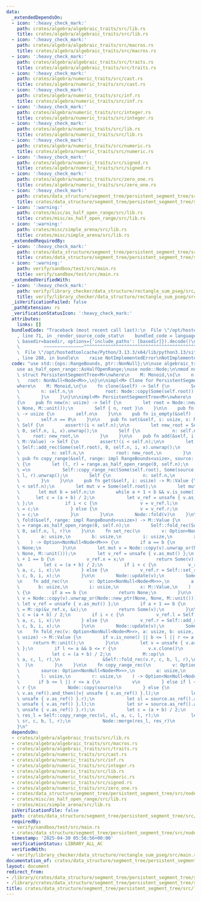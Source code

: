 ```yaml
---
data:
  _extendedDependsOn:
  - icon: ':heavy_check_mark:'
    path: crates/algebra/algebraic_traits/src/lib.rs
    title: crates/algebra/algebraic_traits/src/lib.rs
  - icon: ':heavy_check_mark:'
    path: crates/algebra/algebraic_traits/src/macros.rs
    title: crates/algebra/algebraic_traits/src/macros.rs
  - icon: ':heavy_check_mark:'
    path: crates/algebra/algebraic_traits/src/traits.rs
    title: crates/algebra/algebraic_traits/src/traits.rs
  - icon: ':heavy_check_mark:'
    path: crates/algebra/numeric_traits/src/cast.rs
    title: crates/algebra/numeric_traits/src/cast.rs
  - icon: ':heavy_check_mark:'
    path: crates/algebra/numeric_traits/src/inf.rs
    title: crates/algebra/numeric_traits/src/inf.rs
  - icon: ':heavy_check_mark:'
    path: crates/algebra/numeric_traits/src/integer.rs
    title: crates/algebra/numeric_traits/src/integer.rs
  - icon: ':heavy_check_mark:'
    path: crates/algebra/numeric_traits/src/lib.rs
    title: crates/algebra/numeric_traits/src/lib.rs
  - icon: ':heavy_check_mark:'
    path: crates/algebra/numeric_traits/src/numeric.rs
    title: crates/algebra/numeric_traits/src/numeric.rs
  - icon: ':heavy_check_mark:'
    path: crates/algebra/numeric_traits/src/signed.rs
    title: crates/algebra/numeric_traits/src/signed.rs
  - icon: ':heavy_check_mark:'
    path: crates/algebra/numeric_traits/src/zero_one.rs
    title: crates/algebra/numeric_traits/src/zero_one.rs
  - icon: ':heavy_check_mark:'
    path: crates/data_structure/segment_tree/persistent_segment_tree/src/node.rs
    title: crates/data_structure/segment_tree/persistent_segment_tree/src/node.rs
  - icon: ':warning:'
    path: crates/misc/as_half_open_range/src/lib.rs
    title: crates/misc/as_half_open_range/src/lib.rs
  - icon: ':warning:'
    path: crates/misc/simple_arena/src/lib.rs
    title: crates/misc/simple_arena/src/lib.rs
  _extendedRequiredBy:
  - icon: ':heavy_check_mark:'
    path: crates/data_structure/segment_tree/persistent_segment_tree/src/node.rs
    title: crates/data_structure/segment_tree/persistent_segment_tree/src/node.rs
  - icon: ':warning:'
    path: verify/sandbox/test/src/main.rs
    title: verify/sandbox/test/src/main.rs
  _extendedVerifiedWith:
  - icon: ':heavy_check_mark:'
    path: verify/library_checker/data_structure/rectangle_sum_pseg/src/main.rs
    title: verify/library_checker/data_structure/rectangle_sum_pseg/src/main.rs
  _isVerificationFailed: false
  _pathExtension: rs
  _verificationStatusIcon: ':heavy_check_mark:'
  attributes:
    links: []
  bundledCode: "Traceback (most recent call last):\n  File \"/opt/hostedtoolcache/Python/3.13.3/x64/lib/python3.13/site-packages/onlinejudge_verify/documentation/build.py\"\
    , line 71, in _render_source_code_stat\n    bundled_code = language.bundle(stat.path,\
    \ basedir=basedir, options={'include_paths': [basedir]}).decode()\n          \
    \         ~~~~~~~~~~~~~~~^^^^^^^^^^^^^^^^^^^^^^^^^^^^^^^^^^^^^^^^^^^^^^^^^^^^^^^^^^^^^^^^^^\n\
    \  File \"/opt/hostedtoolcache/Python/3.13.3/x64/lib/python3.13/site-packages/onlinejudge_verify/languages/rust.py\"\
    , line 288, in bundle\n    raise NotImplementedError\nNotImplementedError\n"
  code: "use std::{ops::RangeBounds, ptr::NonNull};\n\nuse algebraic_traits::Monoid;\n\
    use as_half_open_range::AsHalfOpenRange;\nuse node::Node;\n\nmod node;\n\npub\
    \ struct PersistentSegmentTree<M>\nwhere\n    M: Monoid,\n{\n    n: usize,\n \
    \   root: NonNull<Node<M>>,\n}\n\nimpl<M> Clone for PersistentSegmentTree<M>\n\
    where\n    M: Monoid,\n{\n    fn clone(&self) -> Self {\n        Self {\n    \
    \        n: self.n,\n            root: Node::copy(Some(self.root)).unwrap(),\n\
    \        }\n    }\n}\n\nimpl<M> PersistentSegmentTree<M>\nwhere\n    M: Monoid,\n\
    {\n    pub fn new(n: usize) -> Self {\n        let root = Node::new_ptr(None,\
    \ None, M::unit());\n        Self { n, root }\n    }\n\n    pub fn len(&self)\
    \ -> usize {\n        self.n\n    }\n\n    pub fn is_empty(&self) -> bool {\n\
    \        self.n == 0\n    }\n\n    pub fn set(&self, i: usize, x: M::Value) ->\
    \ Self {\n        assert!(i < self.n);\n\n        let new_root = Self::set_rec(Some(self.root),\
    \ 0, self.n, i, x).unwrap();\n        Self {\n            n: self.n,\n       \
    \     root: new_root,\n        }\n    }\n\n    pub fn add(&self, i: usize, x:\
    \ M::Value) -> Self {\n        assert!(i < self.n);\n\n        let new_root =\
    \ Self::add_rec(Some(self.root), 0, self.n, i, x).unwrap();\n        Self {\n\
    \            n: self.n,\n            root: new_root,\n        }\n    }\n\n   \
    \ pub fn copy_range(&self, range: impl RangeBounds<usize>, source: &Self) -> Self\
    \ {\n        let (l, r) = range.as_half_open_range(0, self.n);\n        let new_root\
    \ =\n            Self::copy_range_rec(Some(self.root), Some(source.root), 0, self.n,\
    \ l, r).unwrap();\n        Self {\n            n: self.n,\n            root: new_root,\n\
    \        }\n    }\n\n    pub fn get(&self, i: usize) -> M::Value {\n        assert!(i\
    \ < self.n);\n        let mut v = Some(self.root);\n        let mut a = 0;\n \
    \       let mut b = self.n;\n        while a + 1 < b && v.is_some() {\n      \
    \      let c = (a + b) / 2;\n            let v_ref = unsafe { v.as_ref().unwrap().as_ref()\
    \ };\n            if i < c {\n                v = v_ref.l;\n                b\
    \ = c;\n            } else {\n                v = v_ref.r;\n                a\
    \ = c;\n            }\n        }\n\n        Node::fold(v)\n    }\n\n    pub fn\
    \ fold(&self, range: impl RangeBounds<usize>) -> M::Value {\n        let (l, r)\
    \ = range.as_half_open_range(0, self.n);\n        Self::fold_rec(Some(self.root),\
    \ 0, self.n, l, r)\n    }\n\n    fn set_rec(\n        v: Option<NonNull<Node<M>>>,\n\
    \        a: usize,\n        b: usize,\n        i: usize,\n        x: M::Value,\n\
    \    ) -> Option<NonNull<Node<M>>> {\n        if a == b {\n            return\
    \ None;\n        }\n\n        let mut v = Node::copy(v).unwrap_or(Node::new_ptr(None,\
    \ None, M::unit()));\n        let v_ref = unsafe { v.as_mut() };\n        if a\
    \ + 1 == b {\n            v_ref.x = x;\n            return Some(v);\n        }\n\
    \n        let c = (a + b) / 2;\n        if i < c {\n            v_ref.l = Self::set_rec(v_ref.l,\
    \ a, c, i, x);\n        } else {\n            v_ref.r = Self::set_rec(v_ref.r,\
    \ c, b, i, x);\n        }\n\n        Node::update(v);\n        Some(v)\n    }\n\
    \n    fn add_rec(\n        v: Option<NonNull<Node<M>>>,\n        a: usize,\n \
    \       b: usize,\n        i: usize,\n        x: M::Value,\n    ) -> Option<NonNull<Node<M>>>\
    \ {\n        if a == b {\n            return None;\n        }\n\n        let mut\
    \ v = Node::copy(v).unwrap_or(Node::new_ptr(None, None, M::unit()));\n       \
    \ let v_ref = unsafe { v.as_mut() };\n        if a + 1 == b {\n            v_ref.x\
    \ = M::op(&v_ref.x, &x);\n            return Some(v);\n        }\n\n        let\
    \ c = (a + b) / 2;\n        if i < c {\n            v_ref.l = Self::add_rec(v_ref.l,\
    \ a, c, i, x);\n        } else {\n            v_ref.r = Self::add_rec(v_ref.r,\
    \ c, b, i, x);\n        }\n\n        Node::update(v);\n        Some(v)\n    }\n\
    \n    fn fold_rec(v: Option<NonNull<Node<M>>>, a: usize, b: usize, l: usize, r:\
    \ usize) -> M::Value {\n        if v.is_none() || b <= l || r <= a {\n       \
    \     return M::unit();\n        }\n\n        let v = unsafe { v.as_ref().unwrap().as_ref()\
    \ };\n        if l <= a && b <= r {\n            v.x.clone()\n        } else {\n\
    \            let c = (a + b) / 2;\n            M::op(\n                &Self::fold_rec(v.l,\
    \ a, c, l, r),\n                &Self::fold_rec(v.r, c, b, l, r),\n          \
    \  )\n        }\n    }\n\n    fn copy_range_rec(\n        v: Option<NonNull<Node<M>>>,\n\
    \        source: Option<NonNull<Node<M>>>,\n        a: usize,\n        b: usize,\n\
    \        l: usize,\n        r: usize,\n    ) -> Option<NonNull<Node<M>>> {\n \
    \       if b <= l || r <= a {\n            v\n        } else if l <= a && b <=\
    \ r {\n            Node::copy(source)\n        } else {\n            let vl =\
    \ v.as_ref().and_then(|v| unsafe { v.as_ref() }.l);\n            let vr = v.as_ref().and_then(|v|\
    \ unsafe { v.as_ref() }.r);\n            let sl = source.as_ref().and_then(|v|\
    \ unsafe { v.as_ref() }.l);\n            let sr = source.as_ref().and_then(|v|\
    \ unsafe { v.as_ref() }.r);\n            let c = (a + b) / 2;\n            let\
    \ res_l = Self::copy_range_rec(vl, sl, a, c, l, r);\n            let res_r = Self::copy_range_rec(vr,\
    \ sr, c, b, l, r);\n            Node::merge(res_l, res_r)\n        }\n    }\n\
    }\n"
  dependsOn:
  - crates/algebra/algebraic_traits/src/lib.rs
  - crates/algebra/algebraic_traits/src/macros.rs
  - crates/algebra/algebraic_traits/src/traits.rs
  - crates/algebra/numeric_traits/src/cast.rs
  - crates/algebra/numeric_traits/src/inf.rs
  - crates/algebra/numeric_traits/src/integer.rs
  - crates/algebra/numeric_traits/src/lib.rs
  - crates/algebra/numeric_traits/src/numeric.rs
  - crates/algebra/numeric_traits/src/signed.rs
  - crates/algebra/numeric_traits/src/zero_one.rs
  - crates/data_structure/segment_tree/persistent_segment_tree/src/node.rs
  - crates/misc/as_half_open_range/src/lib.rs
  - crates/misc/simple_arena/src/lib.rs
  isVerificationFile: false
  path: crates/data_structure/segment_tree/persistent_segment_tree/src/lib.rs
  requiredBy:
  - verify/sandbox/test/src/main.rs
  - crates/data_structure/segment_tree/persistent_segment_tree/src/node.rs
  timestamp: '2025-04-30 05:56:56+00:00'
  verificationStatus: LIBRARY_ALL_AC
  verifiedWith:
  - verify/library_checker/data_structure/rectangle_sum_pseg/src/main.rs
documentation_of: crates/data_structure/segment_tree/persistent_segment_tree/src/lib.rs
layout: document
redirect_from:
- /library/crates/data_structure/segment_tree/persistent_segment_tree/src/lib.rs
- /library/crates/data_structure/segment_tree/persistent_segment_tree/src/lib.rs.html
title: crates/data_structure/segment_tree/persistent_segment_tree/src/lib.rs
---
```

